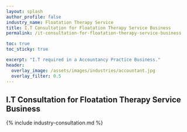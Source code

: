 ```yaml
---
layout: splash 
author_profile: false 
industry_name: Floatation Therapy Service
title: I.T Consultation for Floatation Therapy Service Business
permalink: /it-consultation-for-floatation-therapy-service-business

toc: true
toc_sticky: true

excerpt: "I.T required in a Accountancy Practice Business."
header:
  overlay_image: /assets/images/industries/accountant.jpg
  overlay_filter: 0.5 
---
```


## I.T Consultation for Floatation Therapy Service Business

{% include industry-consultation.md %}
